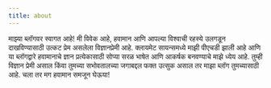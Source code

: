 ```yaml
---
title: about
---
```

माझ्या ब्लॉगवर स्वागत आहे! मी विवेक आहे, हवामान आणि आपल्या विश्वाची रहस्ये उलगडून दाखविण्यासाठी उत्कट प्रेम असलेला विज्ञानप्रेमी आहे. क्लायमेट सायन्समध्ये माझी पीएचडी झाली आहे आणि या ब्लॉगद्वारे हवामानाचे ज्ञान प्रत्येकासाठी सोप्या सरळ भाषेत आणि आकर्षक बनवण्याचे माझे ध्येय आहे. तुम्ही विज्ञान प्रेमी असाल किंवा तुमच्या सभोवतालच्या जगाबद्दल फक्त उत्सुक असाल तर माझा ब्लॉग तुमच्यासाठी आहे. चला तर मग हवामान समजून घेऊया!